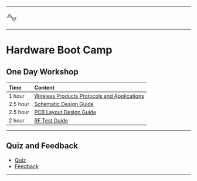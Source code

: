 ********
![hardware](files/hardware.png)
********

# Hardware Boot Camp

## One Day Workshop
| Time | Content |  
|:---- |:----|    
| 1 hour | [Wireless Products Protocols and Applications](Wireless-Products-Protocols-and-Applications)
| 2.5 hour | [Schematic Design Guide](Schematic-Design-Guide) |
| 2.5 hour | [PCB Layout Design Guide](PCB-Layout-Design-Guide) |
| 2 hour | [RF Test Guide](RF-Test-Guide) |

*************

## Quiz and Feedback
- [Quiz]()
- [Feedback]()

********